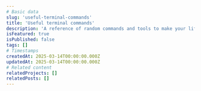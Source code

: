 ```yaml
---
# Basic data
slug: 'useful-terminal-commands'
title: 'Useful terminal commands'
description: 'A reference of random commands and tools to make your life in the terminal easier.'
isFeatured: true
isPublished: false
tags: []
# Timestamps
createdAt: 2025-03-14T00:00:00.000Z
updatedAt: 2025-03-14T00:00:00.000Z
# Related content
relatedProjects: []
relatedPosts: []
---
```

